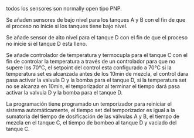 todos los sensores son normally open tipo PNP.

Se añaden sensores de bajo nivel para los tanques A y B con el fin de que el proceso no inicie si los tanques tiene bajo nivel.

Se añade sensor de alto nivel para el tanque D con el fin de que el proceso no inicie si el tanque D esta lleno.

Se añade controlador de temperatura y termocupla para el tanque C con el fin de controlar la temperatura a través de un controlador para que no supere los 70°C, el setpoint del control esta configurado a 70°C si la temperatura set es alcanzada antes de los 10min de mezcla, el control dara pasa activar la valvula D y la bomba para el tanque D, si la temperatura set no se alcanza en 10min, el temporizador al terminar el tiempo dará pasa activar la valvula D y la bomba para el tanque D.

La programación tiene programado un temporizador para reiniciar el sistema automáticamente, el tiempo set del temporizador es igual a la sumatoria del tiempo de dosificación de las válvulas A y B, el tiempo de mezcla en el tanque C, el tiempo de bombeo al tanque D y vaciado del tanque C. 

